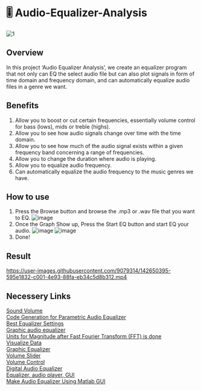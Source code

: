 # 🎚 Audio-Equalizer-Analysis
![1](https://user-images.githubusercontent.com/9079314/142644686-a6af73cf-d9c2-4cb7-b6da-37374c97d51b.png)

## Overview
In this project ‘Audio Equalizer Analysis’, we create an equalizer program that not only can EQ the select audio file but can also plot signals in form of time domain and frequency domain, and can automatically equalize audio files in a genre we want.

## Benefits
1. Allow you to boost or cut certain frequencies, essentially volume control for bass (lows), mids or treble (highs).<br/>
2. Allow you to see how audio signals change over time with the time domain.<br/>
3. Allow you to see how much of the audio signal exists within a given frequency band concerning a range of frequencies.<br/>
4. Allow you to change the duration where audio is playing.<br/>
5. Allow you to equalize audio frequency.<br/>
6. Can automatically equalize the audio frequency to the music genres we have.<br/>

## How to use 
1. Press the Browse button and browse the .mp3 or .wav file that you want to EQ.
![image](https://user-images.githubusercontent.com/88607911/142720592-7a76f598-0156-4632-8387-b8d35eb4c5ca.png)
2. Once the Graph Show up, Press the Start EQ button and start EQ your audio. 
![image](https://user-images.githubusercontent.com/88607911/142721103-577a9593-6440-4703-9ffa-b3f976b1f084.png)
![image](https://user-images.githubusercontent.com/88607911/142721151-07b94240-0b63-4d90-b81d-44cc79884903.png)
3. Done!

## Result
https://user-images.githubusercontent.com/9079314/142650395-595e1832-c001-4e93-88fa-eb34c5d8b312.mp4

## Necessery Links
[Sound Volume](https://www.mathworks.com/matlabcentral/fileexchange/25584-soundvolume-set-or-get-the-system-speaker-sound-volume)<br/>
[Code Generation for Parametric Audio Equalizer](https://www.mathworks.com/help/dsp/ug/code-generation-for-parametric-audio-equalizer.html)<br/>
[Best Equalizer Settings](https://descriptive.audio/best-equalizer-settings/)<br/>
[Graphic audio equalizer](https://www.mathworks.com/matlabcentral/fileexchange/71618-graphic-audio-equalizer)<br/>
[Units for Magnitude after Fast Fourier Transform (FFT) is done](https://www.mathworks.com/matlabcentral/answers/491714-units-for-magnitude-after-fast-fourier-transform-fft-is-done)<br/>
[Visualize Data](https://www.mathworks.com/help/thingspeak/visualize-data.html)<br/>
[Graphic Equalizer](https://www.mathworks.com/help/audio/ref/graphiceq-system-object.html#mw_a24eff78-c9ca-45ca-b8b1-52fa62629a3e)<br/>
[Volume Slider](https://stackoverflow.com/questions/32982549/volume-slider-in-matlab-gui)<br/>
[Volume Control](https://stackoverflow.com/questions/27512267/matlab-volume-control-gui)<br/>
[Digital Audio Equalizer](https://www.mathworks.com/matlabcentral/fileexchange/23982-digital-audio-equalizer)<br/>
[Equalizer, audio player, GUI](https://www.mathworks.com/matlabcentral/fileexchange/34739-equalizer-audioplayer-gui)<br/>
[Make Audio Equalizer Using Matlab GUI](https://www.youtube.com/watch?v=3eSvtGJntac)<br/>
